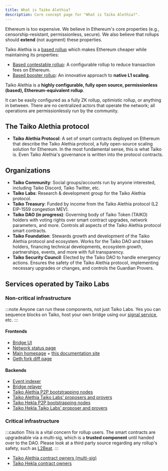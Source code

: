 ```yaml
---
title: What is Taiko Alethia?
description: Core concept page for "What is Taiko Alethia?".
---
```


Ethereum is too expensive. We believe in Ethereum's core properties (e.g., censorship-resistant, permissionless, secure). We also believe that rollups should **extend** (not augment) these properties.

Taiko Alethia is a [based rollup](/core-concepts/based-rollups) which makes Ethereum cheaper while maintaining its properties:

- [Based contestable rollup](/core-concepts/contestable-rollup): A configurable rollup to reduce transaction fees on Ethereum.
- [Based booster rollup](/core-concepts/booster-rollups): An innovative approach to **native L1 scaling**.

Taiko Alethia is a **highly configurable, fully open source, permissionless (based), Ethereum-equivalent rollup**.

It can be easily configured as a fully ZK rollup, optimistic rollup, or anything in between. There are no centralized actors that operate the network; all operations are permissionlessly run by the community.

## The Taiko Alethia protocol

- **Taiko Alethia Protocol**: A set of smart contracts deployed on Ethereum that describe the Taiko Alethia protocol, a fully open-source scaling solution for Ethereum. In the most fundamental sense, this is what Taiko is. Even Taiko Alethia's governance is written into the protocol contracts.

## Organizations

- **Taiko Community**: Social groups/accounts run by anyone interested, including Taiko Discord, Taiko Twitter, etc.
- **Taiko Labs**: Research & development group for the Taiko Alethia protocol.
- **Taiko Treasury**: Funded by income from the Taiko Alethia protocol (L2 EIP-1559 congestion MEV).
- **Taiko DAO (in progress)**: Governing body of Taiko Token (TAIKO) holders with voting rights over smart contract upgrades, network parameters, and more. Controls all aspects of the Taiko Alethia protocol smart contracts.
- **Taiko Foundation**: Stewards growth and development of the Taiko Alethia protocol and ecosystem. Works for the Taiko DAO and token holders, financing technical developments, ecosystem growth, partnerships, events, and more with full transparency.
- **Taiko Security Council**: Elected by the Taiko DAO to handle emergency actions. Ensures the safety of the Taiko Alethia protocol, implementing necessary upgrades or changes, and controls the Guardian Provers.

## Services operated by Taiko Labs

### Non-critical infrastructure

:::note
Anyone can run these components, not just Taiko Labs. Yes you can sequence blocks on Taiko, host your own bridge using our [signal service](/taiko-alethia-protocol/bridging#the-signal-service), etc.
:::

#### Frontends

- [Bridge UI](https://bridge.taiko.xyz)
- [Network status page](https://status.taiko.xyz)
- [Main homepage](https://taiko.xyz) + [this documentation site](https://docs.taiko.xyz)
- [Geth fork diff page](https://geth.taiko.xyz)

#### Backends

- [Event indexer](/api-reference/event-indexer)
- [Bridge relayer](/api-reference/bridge-relayer)
- [Taiko Alethia P2P bootstrapping nodes](/network-reference/alethia-addresses#taiko-labs-bootnode-addresses)
- [Taiko Alethia Taiko Labs' proposers and provers](/network-reference/alethia-addresses)
- [Taiko Hekla P2P bootstrapping nodes](/network-reference/hekla-addresses#taiko-labs-bootnode-addresses)
- [Taiko Hekla Taiko Labs' proposer and provers](/network-reference/hekla-addresses)

### Critical infrastructure

:::caution
This is a vital concern for rollup users. The smart contracts are upgradeable via a multi-sig, which is a **trusted component** until handed over to the DAO. Please look at a third party source regarding any rollup's safety, such as [L2Beat](https://l2beat.com/scaling/projects/taiko).
:::

- [Taiko Alethia contract owners (multi-sig)](/network-reference/alethia-addresses#contract-owners)
- [Taiko Hekla contract owners](/network-reference/hekla-addresses#contract-owners)
